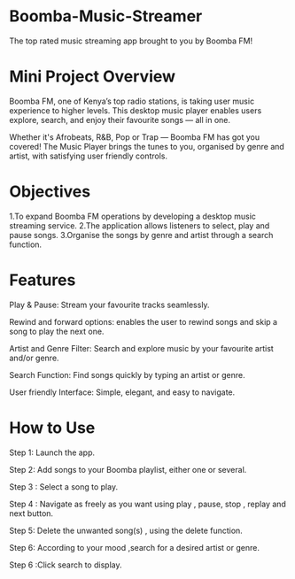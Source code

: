# Boomba-Music-Streamer
The top rated music streaming app brought to you by Boomba FM!

# Mini Project Overview

Boomba FM, one of Kenya’s top radio stations, is taking user music experience to higher levels.
This desktop music player enables users explore, search, and enjoy their favourite songs — all in one.

Whether it's Afrobeats, R&B, Pop or Trap — Boomba FM  has got you covered!
The Music Player brings the tunes to you, organised by genre and artist, with satisfying user friendly controls.

# Objectives
1.To expand Boomba FM operations by developing a desktop music streaming service. 
2.The application allows listeners to select, play and pause songs. 
3.Organise the songs by genre and artist through a search function.

 # Features
Play & Pause: Stream your favourite tracks seamlessly.

Rewind and forward options: enables the user to rewind songs and skip a song to play the next one.

Artist and Genre Filter: Search and explore music by your favourite artist and/or genre.

Search Function: Find songs quickly by typing an artist or genre.

User friendly Interface: Simple, elegant, and easy to navigate.  

 # How to Use

 Step 1: Launch the app.
 
 Step 2: Add songs to your Boomba playlist, either one or several.
 
 Step 3 : Select a song to play.
 
 Step 4 : Navigate as freely as you want  using play , pause, stop , replay and next button.
 
 Step 5: Delete  the unwanted song(s) , using the delete function.
 
 Step 6: According to your mood ,search for a desired artist or genre.
 
 Step 6 :Click search to display.


 # 



 
 
 

